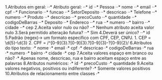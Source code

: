 1.Atributos em geral:
    ⋅⋅* Atributo geral:
        ⋅⋅* id
    ⋅⋅* Pessoa
        ⋅⋅* nome
        ⋅⋅* email
        ⋅⋅* cpf
    ⋅⋅* Funcionario
        ⋅⋅* funcao
    ⋅⋅* SetorDeposito
        ⋅⋅* descricao
    ⋅⋅* Telefone
        ⋅⋅* numero
    ⋅⋅* Produto
        ⋅⋅* descricao
        ⋅⋅* precoCusto
        ⋅⋅* quantidade
        ⋅⋅* codigoDeBarras
    ⋅⋅* Deposito
    ⋅⋅* Endereco
        ⋅⋅* rua
        ⋅⋅* numero
        ⋅⋅* bairro
        ⋅⋅* cidade
        ⋅⋅* cep
2.Aceita valor nulo ou não?
⋅⋅* Nenhum atributo aceita valor nulo
3.Será permitido alteração futura?
⋅⋅* Sim
4.Deverá ser único?
    ⋅⋅* id
5.Padrão (regex)-> um formato específico com CPF, CEP, CNPJ.
    1. CEP = \d{5}-\d{3}
    2. CPF = /^[0-9]{3}.?[0-9]{3}.?[0-9]{3}-?[0-9]{2}/
6.Atributos do tipo texto:
    ⋅* nome
    ⋅* email
    ⋅* cpf
    ⋅* descricao
    ⋅* codigoDeBarras
    ⋅* rua
    ⋅* numero
    ⋅* bairro
    ⋅* cidade
    ⋅* cep
7.Aceita valores espaço em branco ou não?
    ⋅* Apenas nome, descricao, rua e bairro aceitam espaço entre as palavras
8.Atributos numéricos:
    ⋅* id
    ⋅* precoCusto
    ⋅* quantidade
9.Aceita valores negativos, positivos ou indiferente?
    ⋅* Somente valores positivos
10.Atributos de relacionamento entre classes
    ⋅*
